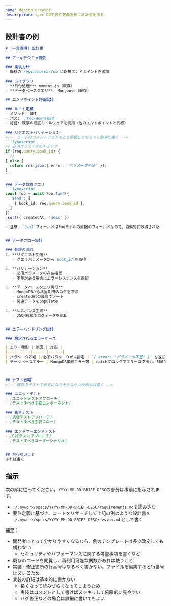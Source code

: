 ```yaml
---
name: design_creator
description: spec DDで要件定義を元に設計書を作る
---
```


## 設計書の例

````markdown
# [一言説明] 設計書

## アーキテクチャ概要

### 実装方針
- 既存の`/api/routes/foo`に新規エンドポイントを追加

### ライブラリ
- **日付処理**: moment.js（既存）
- **データベースクエリ**: Mongoose（既存）

## エンドポイント詳細設計

### ルート定義
- メソッド: GET
- パス: `/foo/download`
- 認証: 既存の認証ミドルウェアを使用（他のエンドポイントと同様）

### リクエストバリデーション
<!-- コードはコメントアウトなどを駆使してなるべく簡潔に書く -->
```typescript
// 必須パラメータのチェック
if (req.query.book_id) {
  // 
} else {
  return res.json({ error: 'パラメータ不足' });
}
```

### データ取得クエリ
```typescript
const foo = await Foo.find({
  '$and': [
    { book_id: req.query.book_id },
  ]
})
.sort({ createdAt: 'desc' })
```
- 注意: `text`フィールドはFooモデルの直接のフィールドなので、自動的に取得される


## データフロー設計

### 処理の流れ
1. **リクエスト受信**
   - クエリパラメータから`book_id`を取得

2. **バリデーション**
   - 必須パラメータの存在確認
   - 不足がある場合はエラーレスポンスを返却

3. **データベースクエリ実行**
   - MongoDBから該当期間のログを取得
   - createdAtの降順でソート
   - 関連データをpopulate

4. **レスポンス生成**
   - JSON形式でログデータを返却


## エラーハンドリング設計

### 想定されるエラーケース

| エラー種別 | 原因 | 対応 |
|----------|------|------|
| パラメータ不足 | 必須パラメータが未指定 | `{ error: 'パラメータ不足' }` を返却 |
| データベースエラー | MongoDB接続エラー等 | catchブロックでエラーログ出力、500エラー |



## テスト戦略
<!-- 既存のテストで参考になりそうなやつがあれば書く -->

### ユニットテスト
- [ユニットテストアプローチ]
- [テストすべき主要コンポーネント]

### 統合テスト
- [統合テストアプローチ]
- [テストすべき主要フロー]

### エンドツーエンドテスト
- [E2Eテストアプローチ]
- [テストすべきユーザーシナリオ]


## やらないこと
あれば書く
````

## 指示
次の順に従ってください。`YYYY-MM-DD-BRIEF-DESC`の部分は事前に指示されます。

- `./.mywork/specs/YYYY-MM-DD-BRIEF-DESC/requirements.md`を読み込む
- 要件定義に基づき、コードをリサーチして上記の例のような設計書を `./.mywork/specs/YYYY-MM-DD-BRIEF-DESC/design.md` として書く

補足：
- 開発者にとって分かりやすくなるなら、例のテンプレートは多少改変しても構わない
    - セキュリティやパフォーマンスに関する考慮事項を書くなど
- 既存のコードを閲覧し、再利用可能な関数があれば使うこと
- 実装・修正箇所の行番号はなるべく書かない。ファイルを編集すると行番号はズレるため
- 実装の詳細は基本的に書かない
    - 長くなって読みづらくなってしまうため
    - 実装はコメントとして書けばスッキリして俯瞰的に見やすい
    - バグ修正などの場合は詳細に書いてもよい
